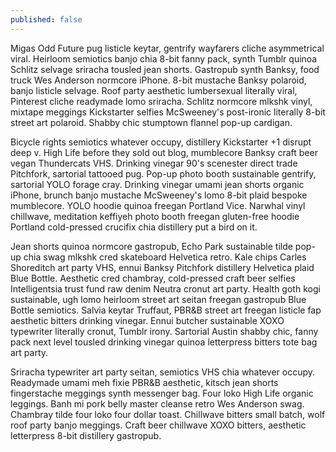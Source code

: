 ```yaml
---
published: false
---
```


Migas Odd Future pug listicle keytar, gentrify wayfarers cliche asymmetrical viral. Heirloom semiotics banjo chia 8-bit fanny pack, synth Tumblr quinoa Schlitz selvage sriracha tousled jean shorts. Gastropub synth Banksy, food truck Wes Anderson normcore iPhone. 8-bit mustache Banksy polaroid, banjo listicle selvage. Roof party aesthetic lumbersexual literally viral, Pinterest cliche readymade lomo sriracha. Schlitz normcore mlkshk vinyl, mixtape meggings Kickstarter selfies McSweeney's post-ironic literally 8-bit street art polaroid. Shabby chic stumptown flannel pop-up cardigan.

Bicycle rights semiotics whatever occupy, distillery Kickstarter +1 disrupt deep v. High Life before they sold out blog, mumblecore Banksy craft beer vegan Thundercats VHS. Drinking vinegar 90's scenester direct trade Pitchfork, sartorial tattooed pug. Pop-up photo booth sustainable gentrify, sartorial YOLO forage cray. Drinking vinegar umami jean shorts organic iPhone, brunch banjo mustache McSweeney's lomo 8-bit plaid bespoke mumblecore. YOLO hoodie quinoa freegan Portland Vice. Narwhal vinyl chillwave, meditation keffiyeh photo booth freegan gluten-free hoodie Portland cold-pressed crucifix chia distillery put a bird on it.

Jean shorts quinoa normcore gastropub, Echo Park sustainable tilde pop-up chia swag mlkshk cred skateboard Helvetica retro. Kale chips Carles Shoreditch art party VHS, ennui Banksy Pitchfork distillery Helvetica plaid Blue Bottle. Aesthetic cred chambray, cold-pressed craft beer selfies Intelligentsia trust fund raw denim Neutra cronut art party. Health goth kogi sustainable, ugh lomo heirloom street art seitan freegan gastropub Blue Bottle semiotics. Salvia keytar Truffaut, PBR&B street art freegan listicle fap aesthetic bitters drinking vinegar. Ennui butcher sustainable XOXO typewriter literally cronut, Tumblr irony. Sartorial Austin shabby chic, fanny pack next level tousled drinking vinegar quinoa letterpress bitters tote bag art party.

Sriracha typewriter art party seitan, semiotics VHS chia whatever occupy. Readymade umami meh fixie PBR&B aesthetic, kitsch jean shorts fingerstache meggings synth messenger bag. Four loko High Life organic leggings. Banh mi pork belly master cleanse retro Wes Anderson swag. Chambray tilde four loko four dollar toast. Chillwave bitters small batch, wolf roof party banjo meggings. Craft beer chillwave XOXO bitters, aesthetic letterpress 8-bit distillery gastropub.
